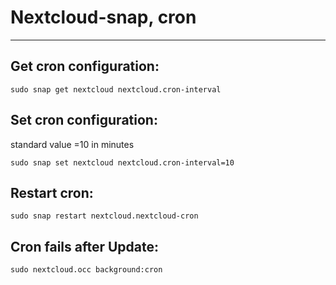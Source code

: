 # Nextcloud-snap, cron

---

## Get cron configuration:

`sudo snap get nextcloud nextcloud.cron-interval`

## Set cron configuration:

standard value =10 in minutes

`sudo snap set nextcloud nextcloud.cron-interval=10`

## Restart cron:

`sudo snap restart nextcloud.nextcloud-cron`

## Cron fails after Update:

`sudo nextcloud.occ background:cron`
